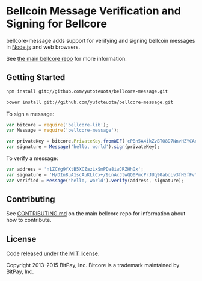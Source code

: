 # Bellcoin Message Verification and Signing for Bellcore

bellcore-message adds support for verifying and signing bellcoin messages in [Node.js](http://nodejs.org/) and web browsers.

See [the main bellcore repo](https://github.com/yutotetuota/bellcore) for more information.

## Getting Started

```sh
npm install git://github.com/yutoteuota/bellcore-message.git
```

```sh
bower install git://github.com/yutoteuota/bellcore-message.git
```

To sign a message:

```javascript
var bitcore = require('bellcore-lib');
var Message = require('bellcore-message');

var privateKey = bitcore.PrivateKey.fromWIF('cPBn5A4ikZvBTQ8D7NnvHZYCAxzDZ5Z2TSGW2LkyPiLxqYaJPBW4');
var signature = Message('hello, world').sign(privateKey);
```

To verify a message:

```javascript
var address = 'n1ZCYg9YXtB5XCZazLxSmPDa8iwJRZHhGx';
var signature = 'H/DIn8uA1scAuKLlCx+/9LnAcJtwQQ0PmcPrJUq90aboLv3fH5fFvY+vmbfOSFEtGarznYli6ShPr9RXwY9UrIY=';
var verified = Message('hello, world').verify(address, signature);
```

## Contributing

See [CONTRIBUTING.md](https://github.com/yutotetuota/bellcore/blob/master/CONTRIBUTING.md) on the main bellcore repo for information about how to contribute.

## License

Code released under [the MIT license](https://github.com/yutotetuota/bellcore/blob/master/LICENSE).

Copyright 2013-2015 BitPay, Inc. Bitcore is a trademark maintained by BitPay, Inc.
